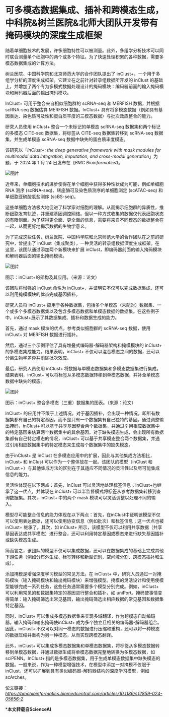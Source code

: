 # 可多模态数据集成、插补和跨模态生成，中科院&树兰医院&北师大团队开发带有掩码模块的深度生成框架

随着单细胞技术的发展，许多细胞特性可以被测量。此外，多组学分析技术可以同时联合测量单个细胞中的两个或多个特征。为了快速处理积累的各种数据，需要多模态数据集成的计算方法。

树兰医院、中国科学院和北京师范大学的合作团队提出了 inClust+，一个用于多组学分析的深度生成框架。它建立在之前针对转录组数据所开发的 inClust 的基础上，并增加了两个专为多模式数据处理设计的掩码模块：编码器前面的输入掩码模块和解码器后面的输出掩码模块。

InClust+ 可用于整合来自相似细胞群的 scRNA-seq 和 MERFISH 数据，并根据 scRNA-seq 数据估算 MERFISH 数据。InClust+ 具有将多模态数据（例如具有基因表达、染色质可及性和蛋白质丰度的三模态数据）与批次效应整合的能力。

研究人员使用 inClust+ 整合一个未标记的单模态 scRNA-seq 数据集和两个标记的多模态 CITE-seq 数据集，将标签从 CITE-seq 数据集转移到 scRNA-seq 数据集，并生成单模态 scRNA-seq 数据中缺失的蛋白质丰度模态。

该研究以「​*InClust+: the deep generative framework with mask modules for multimodal data integration, imputation, and cross-modal generation*​」为题，于 2024 年 1 月 24 日发布在《​*BMC Bioinformatics*​》。

![图片](https://pic.imgdb.cn/item/65f006289f345e8d03c68222.png)

近年来，单细胞技术的进步使得在单个细胞中获得多种性状成为可能，例如单细胞 RNA 测序 (scRNA-seq)、转座酶可及染色质测序的单细胞测定 (scATAC-seq) 和单细胞亚硫酸氢盐测序 (scBS-seq)。

这些单细胞方法极大地促进了科学家对细胞的理解。从而揭示细胞群的异质性，推断细胞发育轨迹，并重建基因调控网络。但以一种方式收集的数据仅代表细胞状态的有限侧面。为了获得更全面、更全面的信息，需要将来自不同模态的数据整合在一起，从而更好地揭示数据的生物学意义。

为了完成这些任务，树兰医院、中国科学院和北京师范大学的合作团队在之前的研究中，曾提出了 inClust（集成聚类），一种灵活的转录组数据深度生成框架。在这里，该团队通过添加两个新模块来扩展 inClust，即编码器前面的输入掩码模块和解码器后面的输出掩码模块。

![图片](https://pic.imgdb.cn/item/65f0063b9f345e8d03c6c0c3.png)

图示：inClust+的架构及其应用。（来源：论文）

该团队将增强的 inClust 命名为 inClust+，并证明它不仅可以完成数据集成，还可以利用掩模模块的优点完成基因插补。

研究人员将 inClust+ 应用于各种数据集，包括多个单模态（未配对）数据集、一个或多个多模态数据集以及包含多模态数据和单模态数据的数据集。在这些例子中，inClust+展示了其数据集成、插补和数据生成的能力。

首先，通过 mask 模块的优点，参考类似细胞群的 scRNA-seq 数据，使用 inClust+ 对 MERFISH 数据进行插补。

然后，通过三个示例评估了具有堆叠式编码器-解码器架构和掩模模块的 inClust+ 的多模态集成能力。结果表明，inClust+ 不仅可以混合模态之间的数据，还可以分离生物学差异并消除批次效应。

最后，研究人员使用 inClust+ 将数据与单模态数据集和多模态数据集进行集成。结果表明，inClust+ 可以将标签从多模态数据转移到单模态数据，并补全单模态数据中缺失的模态。

![图片](https://pic.imgdb.cn/item/65f0064b9f345e8d03c6f4c3.png)

图示：inClust+ 整合多模态（三重）数据集的图表。（来源：论文）

InClust+ 的应用并不限于上述情况。对于基因插补，会出现一种情况，即所有数据集都有自己的特定基因，而不是只有一个数据集有自己独特的基因。通过调整输出掩码，inClust+ 可以基于共享基因整合两个数据集，并通过引用相应数据集中的特定基因来估算两个数据集中的其余基因。对于缺失模态生成，会出现所有数据集都有自己特定模态的情况，inClust+ 可以基于共享模态整合两个数据集，并通过引用相应数据集中的特定模态来生成每个数据集中的缺失模态。

由于inClust+ 是 inClust 在多模态应用中的扩展，因此与其他集成方法相比，inClust+ 和 inClust 可以作为一个整体放在一起。该团队的模型（inClust 和 inClust +）与其他集成方法的区别在于其适应不同情况的灵活性以及尽可能集成信息的能力。

灵活性体现在以下两点：首先，InClust 可以灵活地处理标签信息；InClust+也继承了这一优点，并体现在 inClust+ 可以半监督模式将标签从参考数据集转移到查询数据集。其次，inClust+ 中的两个 mask 模块可以灵活调整以处理不同的输入。

模型尽可能整合信息的能力体现在以下两点：首先，在inClust中证明该模型不仅可以使用表达数据，还可以使用协变信息（例如批次）和标签信息；这一优点也被 inClust+ 继承了。其次，如 inClust+ 所示，该模型不仅可以利用共享数据（共享基因表达或共享模态）进行整合，还可以利用特定基因或模态来进行缺失基因插补或缺失模态生成。

简而言之，该团队的模型不仅可以集成数据，还可以在数据集成的基础上完成其他下游任务（例如分布外生成、标签转移和新型识别、空间域分割、跨模态插补和生成）。

添加掩模是增强深度学习模型的常见方法。在 inClust+ 中，研究人员通过一对掩码模块（输入掩码模块和输出掩码模块）来增强模型。掩模的灵活设计和使用使模型能够完成一系列任务，这些任务通常需要多个模型分别完成。例如，inClust+ 可以利用常见的和数据集特定的基因进行整合和插补，如 uniPort。掩码使事情变得简单：输入掩码筛选出常见基因，输出掩码筛选出相应数据的常见基因和数据集特定基因。

同时，inClust+ 可以集成多模态数据集来实现多域翻译，作为跨模态自动编码器。输入掩码和输出掩码使inClust+ 成为多个独立且相关的编码器-解码器组合。因此，inClust+ 不仅可以对同一模态的数据进行压缩和重构，还可以将一种模态的数据压缩并重构为另一种模态，从而实现跨模态翻译。

此外，inClust+ 可以集成多模态数据集和单模态数据集，将标签从多模态数据转移到单模态数据，并通过数据生成将单模态数据完整地转换为多模态数据，如 sciPENN。InClust+ 指的是多模态数据集，用于生成单模态数据集中缺失模态的数据。一般来说，作为一种模型增强技术，在模型中添加一对掩模不仅限于 inClust，还可以扩展到具有类似编码器-解码器结构的深度学习模型，例如 scArches。

论文链接：*https://bmcbioinformatics.biomedcentral.com/articles/10.1186/s12859-024-05656-2*



***本文转载自ScienceAI**

